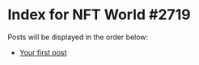 # Index for NFT World #2719
Posts will be displayed in the order below:

- [Your first post](./001-first.md)

